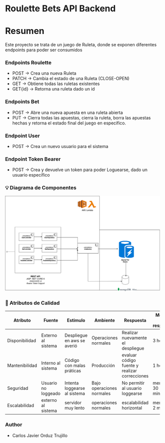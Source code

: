# Roulette Bets API Backend

# Resumen
Este proyecto se trata de un juego de Ruleta, donde se exponen diferentes endpoints para poder ser consumidos

### Endpoints Roulette
* POST -> Crea una nueva Ruleta
* PATCH -> Cambia el estado de una Ruleta (CLOSE-OPEN)
* GET -> Obtiene todas las ruletas existentes
* GET{id} -> Retorna una ruleta dado un id
### Endpoints Bet
* POST -> Abre una nueva apuesta en una ruleta abierta
* PUT -> Cierra todas las apuestas, cierra la ruleta, borra las apuestas hechas y retorna el estado final del juego en especifico.
### Endpoint User
* POST -> Crea un nuevo usuario para el sistema
### Endpoint Token Bearer
* POST -> Crea y devuelve un token para poder Loguearse, dado un usuario específico
### :bulb: Diagrama de Componentes
![imagen](https://github.com/CarlosOrduz777/Roulette_Bets_API/blob/main/Images/RouletteBetsComponentsDiagram.drawio(1).png)

### 🎯 Atributos de Calidad
|Atributo|Fuente|Estimulo|Ambiente|Respuesta|Medida de respuesta|
|--|--|--|--|--|--|
|Disponibilidad|Externo al sistema|Despliegue en aws se averió|Operaciones normales |Realizar nuevamente el despliegue|3 horas|  
|Mantenibilidad|Interno al sistema|Código con malas práticas|Producción|evaluar código fuente y realizar correcciones|1 hora |  
|Seguridad|Usuario no loggeado|Intenta loggearse al sistema|Bajo operaciones normales  |No permitir al usuario loggearse |menos de 30 minutos|
|Escalabilidad |externo al sistema|servidor muy lento|operaciones normales  |escalabilidad horizontal| menos de 2 minutos|
### Author
* Carlos Javier Orduz Trujillo 
